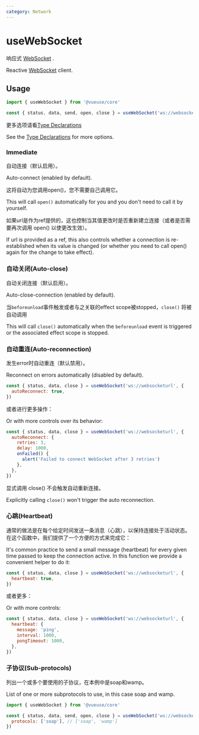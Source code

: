 ```yaml
---
category: Network
---
```


# useWebSocket

响应式 [WebSocket](https://developer.mozilla.org/en-US/docs/Web/API/WebSocket/WebSocket) .

Reactive [WebSocket](https://developer.mozilla.org/en-US/docs/Web/API/WebSocket/WebSocket) client.

## Usage

```js
import { useWebSocket } from '@vueuse/core'

const { status, data, send, open, close } = useWebSocket('ws://websocketurl')
```

更多选项请看[Type Declarations](#type-declarations)

See the [Type Declarations](#type-declarations) for more options.

### Immediate

自动连接（默认启用）。

Auto-connect (enabled by default).

这将自动为您调用open()，您不需要自己调用它。

This will call `open()` automatically for you and you don't need to call it by yourself.

如果url是作为ref提供的，这也控制当其值更改时是否重新建立连接（或者是否需要再次调用 open() 以使更改生效）。

If url is provided as a ref, this also controls whether a connection is re-established when its value is changed (or whether you need to call open() again for the change to take effect).

### 自动关闭(Auto-close)
自动关闭连接（默认启用）。

Auto-close-connection (enabled by default).

当`beforeunload`事件触发或者与之关联的effect scope被stopped，`close()` 将被自动调用

This will call `close()` automatically when the `beforeunload` event is triggered or the associated effect scope is stopped.

### 自动重连(Auto-reconnection)

发生error时自动重连（默认禁用）。

Reconnect on errors automatically (disabled by default).

```js
const { status, data, close } = useWebSocket('ws://websocketurl', {
  autoReconnect: true,
})
```

或者进行更多操作：

Or with more controls over its behavior:

```js
const { status, data, close } = useWebSocket('ws://websocketurl', {
  autoReconnect: {
    retries: 3,
    delay: 1000,
    onFailed() {
      alert('Failed to connect WebSocket after 3 retries')
    },
  },
})
```

显式调用 close() 不会触发自动重新连接。

Explicitly calling `close()` won't trigger the auto reconnection.

### 心跳(Heartbeat)

通常的做法是在每个给定时间发送一条消息（心跳），以保持连接处于活动状态。在这个函数中，我们提供了一个方便的方式来完成它：

It's common practice to send a small message (heartbeat) for every given time passed to keep the connection active. In this function we provide a convenient helper to do it:

```js
const { status, data, close } = useWebSocket('ws://websocketurl', {
  heartbeat: true,
})
```

或者更多：

Or with more controls:

```js
const { status, data, close } = useWebSocket('ws://websocketurl', {
  heartbeat: {
    message: 'ping',
    interval: 1000,
    pongTimeout: 1000,
  },
})
```

### 子协议(Sub-protocols)

列出一个或多个要使用的子协议，在本例中是soap和wamp。

List of one or more subprotocols to use, in this case soap and wamp.

```js
import { useWebSocket } from '@vueuse/core'

const { status, data, send, open, close } = useWebSocket('ws://websocketurl', {
  protocols: ['soap'], // ['soap', 'wamp']
})
```

